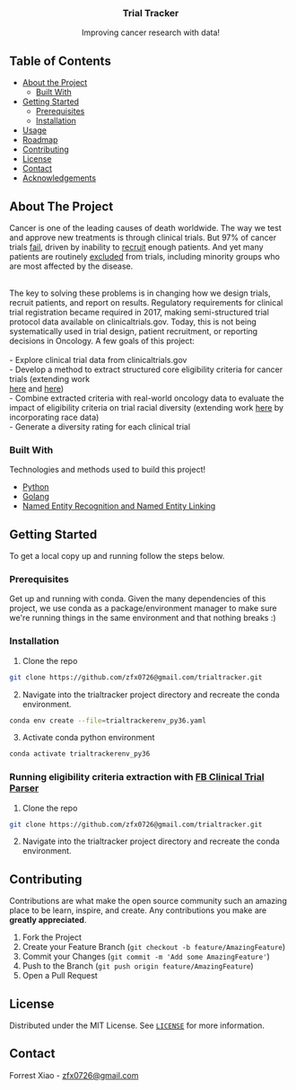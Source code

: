 <!-- PROJECT SHIELDS -->
<!--
*** I'm using markdown "reference style" links for readability.
*** Reference links are enclosed in brackets [ ] instead of parentheses ( ).
*** See the bottom of this document for the declaration of the reference variables
*** for contributors-url, forks-url, etc. This is an optional, concise syntax you may use.
*** https://www.markdownguide.org/basic-syntax/#reference-style-links

reference file here https://gitlab.unige.ch/Joakim.Tutt/Best-README-Template/-/tree/master
-->

<!-- [![Contributors][contributors-shield]][contributors-url]
[![Forks][forks-shield]][forks-url]
[![Stargazers][stars-shield]][stars-url]
[![Issues][issues-shield]][issues-url]
[![MIT License][license-shield]][license-url]
[![LinkedIn][linkedin-shield]][linkedin-url] -->



<!-- PROJECT LOGO -->
<br />
<p align="center">
<!--   <a href="https://github.com/othneildrew/Best-README-Template">
    <img src="images/logo.png" alt="Logo" width="80" height="80">
  </a>
 -->
  <h3 align="center">Trial Tracker</h3>

  <p align="center">
    Improving cancer research with data!


  </p>
</p>



<!-- TABLE OF CONTENTS -->
## Table of Contents

* [About the Project](#about-the-project)
  * [Built With](#built-with)
* [Getting Started](#getting-started)
  * [Prerequisites](#prerequisites)
  * [Installation](#installation)
* [Usage](#usage)
* [Roadmap](#roadmap)
* [Contributing](#contributing)
* [License](#license)
* [Contact](#contact)
* [Acknowledgements](#acknowledgements)



<!-- ABOUT THE PROJECT -->
## About The Project

<!-- [![Product Name Screen Shot][product-screenshot]](https://example.com) -->

Cancer is one of the leading causes of death worldwide. The way we test and approve new treatments is through clinical trials.  But 97% of cancer trials 
    <a href="https://www.ncbi.nlm.nih.gov/pmc/articles/PMC6409418/">fail</a>, 
    driven by inability to 
    <a href="https://pubmed.ncbi.nlm.nih.gov/34823582/">recruit</a>
    enough patients.
And yet many patients are routinely 
    <a href="https://www.ncbi.nlm.nih.gov/pmc/articles/PMC3980490/">excluded</a> 
    from trials, including minority groups who are most affected by the disease.
    <br />
    <br />

The key to solving these problems is in changing how we design trials, recruit patients, and report on results. Regulatory requirements for clinical trial registration became required in 2017, making semi-structured trial protocol data available on clinicaltrials.gov. Today, this is not being systematically used in trial design, patient recruitment, or reporting decisions in Oncology. A few goals of this project:    
<br /> - Explore clinical trial data from clinicaltrials.gov
    <br /> - Develop a method to extract structured core eligibility criteria for cancer trials (extending work  
    <a href="https://pubmed.ncbi.nlm.nih.gov/30753493/">here</a>  and 
    <a href="https://arxiv.org/abs/2006.07296">here</a>)
    <br /> - Combine extracted criteria with real-world oncology data to evaluate the impact of eligibility criteria on trial racial diversity (extending work 
    <a href="https://www.nature.com/articles/s41586-021-03430-5">here</a> by incorporating race data)
    <br /> - Generate a diversity rating for each clinical trial


### Built With
Technologies and methods used to build this project!
* [Python](https://www.python.org/)
* [Golang](https://go.dev/)
* [Named Entity Recognition and Named Entity Linking](https://arxiv.org/abs/2006.07296)



<!-- GETTING STARTED -->
## Getting Started
To get a local copy up and running follow the steps below.

### Prerequisites

Get up and running with conda.  Given the many dependencies of this project, we use conda as a package/environment manager to make sure we're running things in the same environment and that nothing breaks :)


### Installation

1. Clone the repo
```sh
git clone https://github.com/zfx0726@gmail.com/trialtracker.git
```
2. Navigate into the trialtracker project directory and recreate the conda environment.
```sh
conda env create --file=trialtrackerenv_py36.yaml
```
3. Activate conda python environment
```sh
conda activate trialtrackerenv_py36
```


### Running eligibility criteria extraction with <a href="https://github.com/facebookresearch/Clinical-Trial-Parser">FB Clinical Trial Parser</a>

1. Clone the repo
```sh
git clone https://github.com/zfx0726@gmail.com/trialtracker.git
```
2. Navigate into the trialtracker project directory and recreate the conda environment.

 <!-- USAGE EXAMPLES -->
<!-- ## Usage

Use this space to show useful examples of how a project can be used. Additional screenshots, code examples and demos work well in this space. You may also link to more resources.

_For more examples, please refer to the [Documentation](https://example.com)_

 -->

<!-- ROADMAP -->
<!-- ## Roadmap

See the [open issues](https://github.com/othneildrew/Best-README-Template/issues) for a list of proposed features (and known issues).
 -->


<!-- CONTRIBUTING -->
## Contributing

Contributions are what make the open source community such an amazing place to be learn, inspire, and create. Any contributions you make are **greatly appreciated**.

1. Fork the Project
2. Create your Feature Branch (`git checkout -b feature/AmazingFeature`)
3. Commit your Changes (`git commit -m 'Add some AmazingFeature'`)
4. Push to the Branch (`git push origin feature/AmazingFeature`)
5. Open a Pull Request



<!-- LICENSE -->
## License

Distributed under the MIT License. See 
<a href="https://github.com/zfx0726/trialtracker/blob/main/LICENSE">`LICENSE`</a> 
for more information.



<!-- CONTACT -->
## Contact

<!-- Forrest Xiao - [@your_twitter](https://twitter.com/your_username) - email@example.com -->
Forrest Xiao - zfx0726@gmail.com



<!-- ACKNOWLEDGEMENTS -->
<!-- ## Acknowledgements
* [GitHub Emoji Cheat Sheet](https://www.webpagefx.com/tools/emoji-cheat-sheet)
* [Img Shields](https://shields.io)
* [Choose an Open Source License](https://choosealicense.com)
* [GitHub Pages](https://pages.github.com)
* [Animate.css](https://daneden.github.io/animate.css)
* [Loaders.css](https://connoratherton.com/loaders)
* [Slick Carousel](https://kenwheeler.github.io/slick)
* [Smooth Scroll](https://github.com/cferdinandi/smooth-scroll)
* [Sticky Kit](http://leafo.net/sticky-kit)
* [JVectorMap](http://jvectormap.com)
* [Font Awesome](https://fontawesome.com)
 -->




<!-- MARKDOWN LINKS & IMAGES -->
<!-- https://www.markdownguide.org/basic-syntax/#reference-style-links -->
<!-- [contributors-shield]: https://img.shields.io/github/contributors/othneildrew/Best-README-Template.svg?style=flat-square
[contributors-url]: https://github.com/othneildrew/Best-README-Template/graphs/contributors
[forks-shield]: https://img.shields.io/github/forks/othneildrew/Best-README-Template.svg?style=flat-square
[forks-url]: https://github.com/othneildrew/Best-README-Template/network/members
[stars-shield]: https://img.shields.io/github/stars/othneildrew/Best-README-Template.svg?style=flat-square
[stars-url]: https://github.com/othneildrew/Best-README-Template/stargazers
[issues-shield]: https://img.shields.io/github/issues/othneildrew/Best-README-Template.svg?style=flat-square
[issues-url]: https://github.com/othneildrew/Best-README-Template/issues
[license-shield]: https://img.shields.io/github/license/othneildrew/Best-README-Template.svg?style=flat-square
[license-url]: https://github.com/othneildrew/Best-README-Template/blob/master/LICENSE.txt
[linkedin-shield]: https://img.shields.io/badge/-LinkedIn-black.svg?style=flat-square&logo=linkedin&colorB=555
[linkedin-url]: https://linkedin.com/in/othneildrew
[product-screenshot]: images/screenshot.png -->
